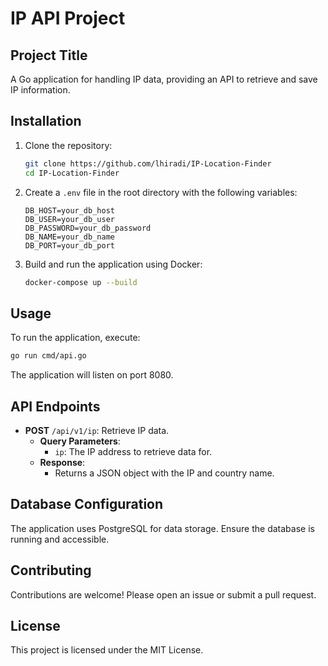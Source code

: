 # IP API Project

## Project Title
A Go application for handling IP data, providing an API to retrieve and save IP information.

## Installation
1. Clone the repository:
   ```bash
   git clone https://github.com/lhiradi/IP-Location-Finder
   cd IP-Location-Finder
   ```

2. Create a `.env` file in the root directory with the following variables:
   ```
   DB_HOST=your_db_host
   DB_USER=your_db_user
   DB_PASSWORD=your_db_password
   DB_NAME=your_db_name
   DB_PORT=your_db_port
   ```

3. Build and run the application using Docker:
   ```bash
   docker-compose up --build
   ```

## Usage
To run the application, execute:
```bash
go run cmd/api.go
```
The application will listen on port 8080.

## API Endpoints
- **POST** `/api/v1/ip`: Retrieve IP data.
  - **Query Parameters**: 
    - `ip`: The IP address to retrieve data for.
  - **Response**: 
    - Returns a JSON object with the IP and country name.

## Database Configuration
The application uses PostgreSQL for data storage. Ensure the database is running and accessible.

## Contributing
Contributions are welcome! Please open an issue or submit a pull request.

## License
This project is licensed under the MIT License.
